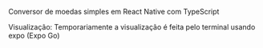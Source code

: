 Conversor de moedas simples em React Native com TypeScript

Visualização:
Temporariamente a visualização é feita pelo terminal usando expo (Expo Go)
